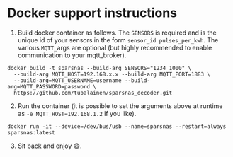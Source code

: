 # Docker support instructions


1.  Build docker container as follows. The `SENSORS` is required and is the unique
    id of your sensors in the form `sensor_id pulses_per_kwh`. The various `MQTT_`args are
    optional (but highly recommended to enable communication to your mqtt_broker).

```
docker build -t sparsnas --build-arg SENSORS="1234 1000" \
  --build-arg MQTT_HOST=192.168.x.x --build-arg MQTT_PORT=1883 \
  --build-arg=MQTT_USERNAME=username --build-arg=MQTT_PASSWORD=password \
  https://github.com/tubalainen/sparsnas_decoder.git
```

2. Run the container (it is possible to set the arguments above at runtime as
   `-e MQTT_HOST=192.168.1.2` if you like).

```
docker run -it --device=/dev/bus/usb --name=sparsnas --restart=always sparsnas:latest
```

3. Sit back and enjoy :smile:.
